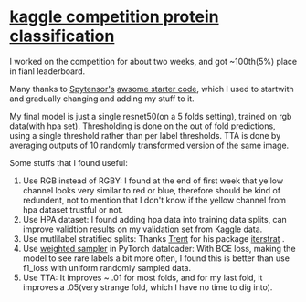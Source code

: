 # [kaggle competition protein classification](https://www.kaggle.com/c/human-protein-atlas-image-classification)

I worked on the competition for about two weeks, and got ~100th(5%) place in fianl leaderboard. 

Many thanks to [Spytensor's](https://www.kaggle.com/spytensor) [awsome starter code](https://www.kaggle.com/c/human-protein-atlas-image-classification/discussion/72812), which I used to startwith and gradually changing and adding my stuff to it.  

My final model is just a single resnet50(on a 5 folds setting), trained on rgb data(with hpa set). Thresholding is done on the out of fold predictions, using a single threshold rather than per label thresholds. TTA is done by averaging outputs of 10 randomly transformed version of the same image. 

Some stuffs that I found useful:

1. Use RGB instead of RGBY: I found at the end of first week that yellow channel looks very similar to red or blue, therefore should be kind of redundent, not to mention that I don't know if the yellow channel from hpa dataset trustful or not.
2. Use HPA dataset: I found adding hpa data into training data splits, can improve validtion results on my validation set from Kaggle data.
3. Use mutlilabel stratified splits: Thanks [Trent](https://github.com/trent-b) for his package [iterstrat](https://github.com/trent-b/iterative-stratification) . 
4. Use [weighted sampler](https://pytorch.org/docs/stable/_modules/torch/utils/data/sampler.html) in PyTorch dataloader: With BCE loss, making the model to see rare labels a bit more often, I found this is better than use f1_loss with uniform randomly sampled data. 
5. Use TTA: It improves ~ .01 for most folds, and for my last fold, it improves a .05(very strange fold, which I have no time to dig into). 

